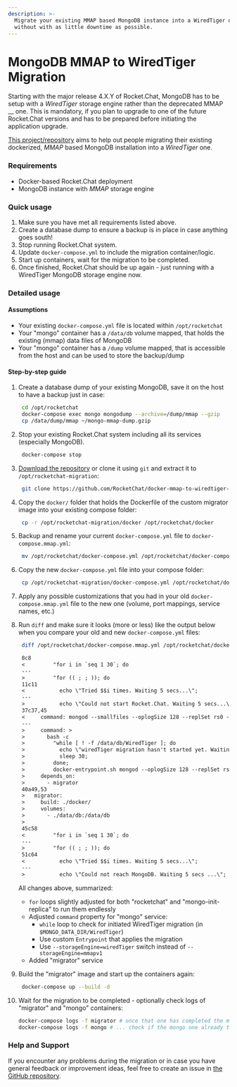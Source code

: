 ```yaml
---
description: >-
  Migrate your existing MMAP based MongoDB instance into a WiredTiger one
  without with as little downtime as possible.
---
```


# MongoDB MMAP to WiredTiger Migration

Starting with the major release 4.X.Y of Rocket.Chat, MongoDB has to be setup with a _WiredTiger_ storage engine rather than the deprecated MMAP __ one. This is mandatory, if you plan to upgrade to one of the future Rocket.Chat versions and has to be prepared before initiating the application upgrade.

[This project/repository](https://github.com/RocketChat/docker-mmap-to-wiredtiger-migration) aims to help out people migrating their existing dockerized, _MMAP_ based MongoDB installation into a _WiredTiger_ one.

### Requirements

* Docker-based Rocket.Chat deployment
* MongoDB instance with _MMAP_ storage engine

### Quick usage

1. Make sure you have met all requirements listed above.
2. Create a database dump to ensure a backup is in place in case anything goes south!
3. Stop running Rocket.Chat system.
4. Update `docker-compose.yml` to include the migration container/logic.
5. Start up containers, wait for the migration to be completed.
6. Once finished, Rocket.Chat should be up again - just running with a WiredTiger MongoDB storage engine now.

### Detailed usage

#### Assumptions

* Your existing `docker-compose.yml` file is located within `/opt/rocketchat`
* Your "mongo" container has a `/data/db` volume mapped, that holds the existing (mmap) data files of MongoDB
* Your "mongo" container has a `/dump` volume mapped, that is accessible from the host and can be used to store the backup/dump

#### Step-by-step guide

1. Create a database dump of your existing MongoDB, save it on the host to have a backup just in case:

    ```bash
     cd /opt/rocketchat
     docker-compose exec mongo mongodump --archive=/dump/mmap --gzip
     cp /data/dump/mmap ~/mongo-mmap-dump.gzip
    ```

2. Stop your existing Rocket.Chat system including all its services (especially MongoDB).

    ```bash
     docker-compose stop
    ```

3. [Download the repository](https://github.com/RocketChat/docker-mmap-to-wiredtiger-migration/archive/main.zip) or clone it using `git` and extract it to `/opt/rocketchat-migration`:

    ```bash
     git clone https://github.com/RocketChat/docker-mmap-to-wiredtiger-migration /opt/rocketchat-migration
    ```

4. Copy the `docker/` folder that holds the Dockerfile of the custom migrator image into your existing compose folder:

    ```bash
     cp -r /opt/rocketchat-migration/docker /opt/rocketchat/docker
    ```

5. Backup and rename your current `docker-compose.yml` file to `docker-compose.mmap.yml`:

    ```bash
     mv /opt/rocketchat/docker-compose.yml /opt/rocketchat/docker-compose.mmap.yml
    ```

6. Copy the new `docker-compose.yml` file into your compose folder:

    ```bash
     cp /opt/rocketchat-migration/docker-compose.yml /opt/rocketchat/docker-compose.yml
    ```

7. Apply any possible customizations that you had in your old `docker-compose.mmap.yml` file to the new one (volume, port mappings, service names, etc.)
8. Run `diff` and make sure it looks (more or less) like the output below when you compare your old and new `docker-compose.yml` files:

    ```bash
     diff /opt/rocketchat/docker-compose.mmap.yml /opt/rocketchat/docker-compose.yml
    ```

    ```diff
     8c8
     <         "for i in `seq 1 30`; do
     ---
     >         "for (( ; ; )); do
     11c11
     <           echo \"Tried $$i times. Waiting 5 secs...\";
     ---
     >           echo \"Could not start Rocket.Chat. Waiting 5 secs...\";
     37c37,45
     <     command: mongod --smallfiles --oplogSize 128 --replSet rs0 --storageEngine=mmapv1
     ---
     >     command: >
     >       bash -c
     >         "while [ ! -f /data/db/WiredTiger ]; do
     >           echo \"wiredTiger migration hasn't started yet. Waiting 30 secs...\";
     >           sleep 30;
     >         done;
     >         docker-entrypoint.sh mongod --oplogSize 128 --replSet rs0 --storageEngine=wiredTiger;"
     >     depends_on:
     >       - migrator
     40a49,53
     >   migrator:
     >     build: ./docker/
     >     volumes:
     >       - ./data/db:/data/db
     >
     45c58
     <         "for i in `seq 1 30`; do
     ---
     >         "for (( ; ; )); do
     51c64
     <           echo \"Tried $$i times. Waiting 5 secs...\";
     ---
     >           echo \"Could not reach MongoDB. Waiting 5 secs ...\";
    ```

    All changes above, summarized:

    * `for` loops slightly adjusted for both "rocketchat" and "mongo-init-replica" to run them endlessly
    * Adjusted `command` property for "mongo" service:
      * `while` loop to check for initiated WiredTiger migration (in `$MONGO_DATA_DIR/WiredTiger`)
      * Use custom `Entrypoint` that applies the migration
      * Use `--storageEngine=wiredTiger` switch instead of `--storageEngine=mmapv1`
    * Added "migrator" service
9. Build the "migrator" image and start up the containers again:

    ```bash
     docker-compose up --build -d
    ```

10. Wait for the migration to be completed - optionally check logs of "migrator" and "mongo" containers:

    ```bash
    docker-compose logs -f migrator # once that one has completed the migration ...
    docker-compose logs -f mongo # ... check if the mongo one already took over
    ```

### Help and Support

If you encounter any problems during the migration or in case you have general feedback or improvement ideas, feel free to create an issue in [the GitHub repository](https://github.com/RocketChat/docker-mmap-to-wiredtiger-migration).
